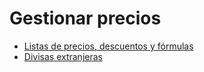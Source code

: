 # Gestionar precios

  * [Listas de precios, descuentos y fórmulas](prices/pricing)
  * [Divisas extranjeras](prices/currencies)

